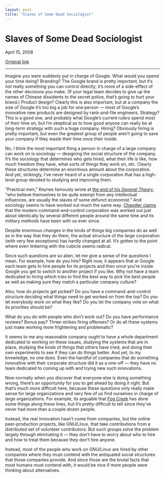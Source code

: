 ```yaml
---
layout: post
title: "Slaves of Some Dead Sociologist"
---
```

Slaves of Some Dead Sociologist
===============================

April 15, 2008

[Original link](http://www.aaronsw.com/weblog/deadsociologist)

* * * * *

Imagine you were suddenly put in charge of Google. What would you spend
your time doing? Branding? The Google brand is pretty important, but
it’s not really something you can control directly; it’s more of a
side-effect of the other decisions you make. (If your legal team decides
to give up the names of Chinese dissidents to the secret police, that’s
going to hurt your brand.) Product design? Clearly this is also
important, but at a company the size of Google it’s too big a job for
one person — most of Google’s innovative new products are designed by
rank-and-file engineers. Strategy? This is a good one, and probably what
Google’s current rulers spend most of their time on, but I’m skeptical
as to how good anyone can really be at long-term strategy with such a
huge company. Hiring? Obviously hiring is pretty important, but even the
greatest group of people aren’t going to save your company if they waste
their time once their inside.

No, I think the most important thing a person in charge of a large
company can work on is sociology — designing the social structure of the
company. It’s the sociology that determines who gets hired, what their
life is like, how much freedom they have, what sorts of things they work
on, etc. Clearly these structures determine an enormous amount about the
corporation. And yet, strikingly, I’ve never heard of a single
corporation that has a high-level group devoted to studying and
improving them.

“Practical men,” Keynes famously wrote at [the end of his *General
Theory*](http://www.marxists.org/reference/subject/economics/keynes/general-theory/ch24.htm),
“who believe themselves to be quite exempt from any intellectual
influences, are usually the slaves of some defunct economist.” And
sociology seems to have worked out much the same way. [Chandler
claims](http://www.aaronsw.com/weblog/visiblehand) that the modern
command-and-control corporation was worked out just about identically by
several different people around the same time and its military methods
have been with us ever since.

Despite enormous changes in the kinds of things big companies do as well
as in the way that they do them, the actual structure of the large
corporation (with very few exceptions) has hardly changed at all. It’s
gotten to the point where even tinkering with the cubicle seems radical.

Since such questions are so alien, let me give a sense of the questions
I mean. For example, how do you hire? Right now, it appears that at
Google each team gets to hire people for its projects and then once
you’re inside Google you get to switch to another project if you like.
Why not have a team dedicated to hiring which tries to find the best way
to pick the best people as well as making sure they match a particular
company culture?

Also, how do projects get picked? Do you have a command-and-control
structure deciding what things need to get worked on from the top? Do
you let everybody work on what they like? Do you let the company vote on
what its priorities should be?

What do you do with people who don’t work out? Do you have performance
reviews? Bonus pay? Three-strikes firing offenses? Or do all these
systems just make working more frightening and problematic?

It seems to me any reasonable company ought to have a whole department
dedicated to working on these issues, studying the systems that are in
place, studying the kinds of things that others have tried, and doing
their own experiments to see if they can do things better. And yet, to
my knowledge, no one does. Even the handful of companies that do
something innovative with their corporate structure did it as a one-off
— they have no team dedicated to coming up with and trying new such
innovations.

Now normally when you discover that everyone else is doing something
wrong, there’s an opportunity for you to get ahead by doing it right.
But that’s much more difficult here, because these questions only really
make sense for large organizations and very few of us find ourselves in
charge of large organizations. For example, its arguable that [Fog
Creek](http://www.fogcreek.com/About.html) has done some things along
these lines, but it’s pretty difficult to tell since they’ve never had
more than a couple dozen people.

Instead, the real innovation hasn’t come from companies, but the online
peer-production projects, like GNU/Linux, that take contributions from a
distributed set of volunteer contributors. But such groups solve the
problem largely through eliminating it — they don’t have to worry about
who to hire and how to treat them because they don’t hire anyone.

Instead, most of the people who work on GNU/Linux are hired by other
companies where they must contend with the antiquated social structures
that those companies provide. And since those are the brutal facts that
most humans must contend with, it would be nice if more people were
thinking about alternatives.
